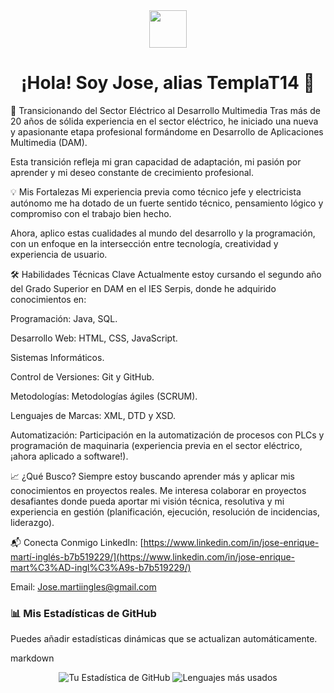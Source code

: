 <div align="center">
  <img src="https://media.giphy.com/media/M9gbF6n0T6T1zY5hXU/giphy.gif" width="60"/> 
  <h1>¡Hola! Soy Jose, alias TemplaT14 👋</h1>
</div>

🚀 Transicionando del Sector Eléctrico al Desarrollo Multimedia
Tras más de 20 años de sólida experiencia en el sector eléctrico, he iniciado una nueva y apasionante etapa profesional formándome en Desarrollo de Aplicaciones Multimedia (DAM).

Esta transición refleja mi gran capacidad de adaptación, mi pasión por aprender y mi deseo constante de crecimiento profesional.

💡 Mis Fortalezas
Mi experiencia previa como técnico jefe y electricista autónomo me ha dotado de un fuerte sentido técnico, pensamiento lógico y compromiso con el trabajo bien hecho.

Ahora, aplico estas cualidades al mundo del desarrollo y la programación, con un enfoque en la intersección entre tecnología, creatividad y experiencia de usuario.

🛠️ Habilidades Técnicas Clave
Actualmente estoy cursando el segundo año del Grado Superior en DAM en el IES Serpis, donde he adquirido conocimientos en:

Programación: Java, SQL.

Desarrollo Web: HTML, CSS, JavaScript.

Sistemas Informáticos.

Control de Versiones: Git y GitHub.

Metodologías: Metodologías ágiles (SCRUM).

Lenguajes de Marcas: XML, DTD y XSD.

Automatización: Participación en la automatización de procesos con PLCs y programación de maquinaria (experiencia previa en el sector eléctrico, ¡ahora aplicado a software!).

📈 ¿Qué Busco?
Siempre estoy buscando aprender más y aplicar mis conocimientos en proyectos reales. Me interesa colaborar en proyectos desafiantes donde pueda aportar mi visión técnica, resolutiva y mi experiencia en gestión (planificación, ejecución, resolución de incidencias, liderazgo).

📬 Conecta Conmigo
LinkedIn: [https://www.linkedin.com/in/jose-enrique-martí-inglés-b7b519229/](https://www.linkedin.com/in/jose-enrique-mart%C3%AD-ingl%C3%A9s-b7b519229/)

Email: Jose.martiingles@gmail.com

### 📊 Mis Estadísticas de GitHub

Puedes añadir estadísticas dinámicas que se actualizan automáticamente.

markdown
<div align="center">
<img src="https://github-readme-stats.vercel.app/api?username=TemplaT14&show_icons=true&theme=vue-dark&hide_title=true" alt="Tu Estadística de GitHub" />  
  <img src="https://github-readme-stats.vercel.app/api/top-langs/?username=TemplaT14&layout=compact&theme=vue-dark&hide_title=true" alt="Lenguajes más usados" />
</div>

